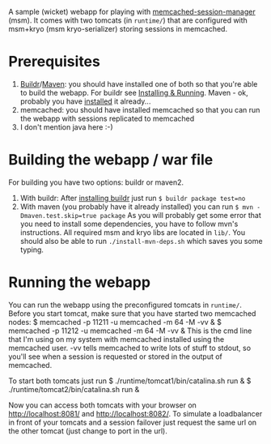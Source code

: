 A sample (wicket) webapp for playing with [memcached-session-manager](http://code.google.com/p/memcached-session-manager/) (msm).
It comes with two tomcats (in `runtime/`) that are configured with msm+kryo (msm kryo-serializer) storing sessions in memcached.

# Prerequisites
1. [Buildr](http://buildr.apache.org)/[Maven](http://maven.apache.org): you should have installed one of both so that you're able to build the webapp. For buildr see [Installing & Running](http://buildr.apache.org/installing.html). Maven - ok, probably you have [installed](http://maven.apache.org/download.html) it already...
2. memcached: you should have installed memcached so that you can run the webapp with sessions replicated to memcached
3. I don't mention java here :-)

# Building the webapp / war file
For building you have two options: buildr or maven2.

1. With buildr: After [installing buildr](http://buildr.apache.org/installing.html) just run
    `$ buildr package test=no`
2. With maven (you probably have it already installed) you can run
    `$ mvn -Dmaven.test.skip=true package`
   As you will probably get some error that you need to install some dependencies,
   you have to follow mvn's instructions. All required msm and kryo libs are located in
   `lib/`. You should also be able to run `./install-mvn-deps.sh` which saves you some typing.

# Running the webapp
You can run the webapp using the preconfigured tomcats in `runtime/`. Before you start tomcat, make sure that you have started two memcached nodes:
    $ memcached -p 11211 -u memcached -m 64 -M -vv &
    $ memcached -p 11212 -u memcached -m 64 -M -vv &
This is the cmd line that I'm using on my system with memcached installed using the memcached user. -vv tells memcached to write lots of stuff to stdout, so you'll see when a session is requested or stored in the output of memcached.

To start both tomcats just run
    $ ./runtime/tomcat1/bin/catalina.sh run &
    $ ./runtime/tomcat2/bin/catalina.sh run &

Now you can access both tomcats with your browser on [http://localhost:8081/](http://localhost:8081/) and [http://localhost:8082/](http://localhost:8082/). To simulate a loadbalancer in front of your tomcats and a session failover just request the same url on the other tomcat (just change to port in the url).
